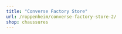 ```yaml
---
title: "Converse Factory Store"
url: /roppenheim/converse-factory-store-2/
shop: chaussures
---
```

